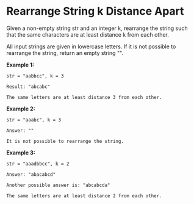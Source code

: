 # Rearrange String k Distance Apart

Given a non-empty string str and an integer k, rearrange the string such that the same characters are at least distance k from each other.

All input strings are given in lowercase letters. If it is not possible to rearrange the string, return an empty string "".

**Example 1:**
```
str = "aabbcc", k = 3

Result: "abcabc"

The same letters are at least distance 3 from each other.
```

**Example 2:**
```
str = "aaabc", k = 3 

Answer: ""

It is not possible to rearrange the string.
```

**Example 3:**
```
str = "aaadbbcc", k = 2

Answer: "abacabcd"

Another possible answer is: "abcabcda"

The same letters are at least distance 2 from each other.
```
